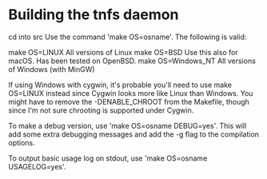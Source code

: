 # Building the tnfs daemon

cd into src
Use the command 'make OS=osname'.
The following is valid:

make OS=LINUX       All versions of Linux
make OS=BSD         Use this also for macOS. Has been tested on OpenBSD.
make OS=Windows_NT  All versions of Windows (with MinGW)

If using Windows with cygwin, it's probable you'll need to use
make OS=LINUX instead since Cygwin looks more like Linux than Windows.
You might have to remove the -DENABLE_CHROOT from the Makefile, though
since I'm not sure chrooting is supported under Cygwin.

To make a debug version, use 'make OS=osname DEBUG=yes'. This will add
some extra debugging messages and add the -g flag to the compilation 
options.

To output basic usage log on stdout, use 'make OS=osname USAGELOG=yes'.

